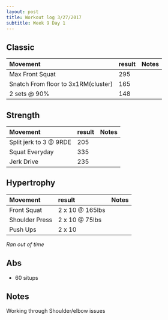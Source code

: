```yaml
---
layout: post
title: Workout log 3/27/2017 
subtitle: Week 9 Day 1
---
```


## Classic

| Movement | result | Notes |
| :------ | :--- | :--- |
| Max Front Squat |  295 | | 
| Snatch From floor to 3x1RM(cluster) | 165 |  | 
| 2 sets @ 90% |  148 | | 

## Strength

| Movement | result | Notes |
| :------ |:--- | :--- |
| Split jerk to 3 @ 9RDE | 205 | | 
| Squat Everyday | 335 | | 
| Jerk Drive | 235 | | 

## Hypertrophy

| Movement | result | Notes |
| :------ |:--- | :--- |
| Front Squat | 2 x 10 @  165lbs | |
| Shoulder Press | 2 x 10 @ 75lbs | |
| Push Ups | 2 x 10 | | 

_Ran out of time_

## Abs
* 60 situps

## Notes
Working through Shoulder/elbow issues